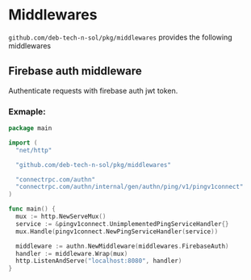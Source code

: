 # Middlewares
`github.com/deb-tech-n-sol/pkg/middlewares` provides the following middlewares

## Firebase auth middleware
Authenticate requests with firebase auth jwt token.

### Exmaple:
```go
package main

import (
  "net/http"

  "github.com/deb-tech-n-sol/pkg/middlewares"

  "connectrpc.com/authn"
  "connectrpc.com/authn/internal/gen/authn/ping/v1/pingv1connect"
)

func main() {
  mux := http.NewServeMux()
  service := &pingv1connect.UnimplementedPingServiceHandler{}
  mux.Handle(pingv1connect.NewPingServiceHandler(service))

  middleware := authn.NewMiddleware(middlewares.FirebaseAuth)
  handler := middleware.Wrap(mux)
  http.ListenAndServe("localhost:8080", handler)
}
```

